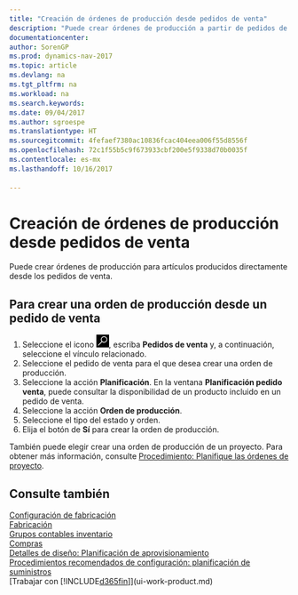 ```yaml
---
title: "Creación de órdenes de producción desde pedidos de venta"
description: "Puede crear órdenes de producción a partir de pedidos de venta en el departamento Ventas y Marketing."
documentationcenter: 
author: SorenGP
ms.prod: dynamics-nav-2017
ms.topic: article
ms.devlang: na
ms.tgt_pltfrm: na
ms.workload: na
ms.search.keywords: 
ms.date: 09/04/2017
ms.author: sgroespe
ms.translationtype: HT
ms.sourcegitcommit: 4fefaef7380ac10836fcac404eea006f55d8556f
ms.openlocfilehash: 72c1f55b5c9f673933cbf200e5f9338d70b0035f
ms.contentlocale: es-mx
ms.lasthandoff: 10/16/2017

---
```

# <a name="how-to-create-production-orders-from-sales-orders"></a>Creación de órdenes de producción desde pedidos de venta
Puede crear órdenes de producción para artículos producidos directamente desde los pedidos de venta.  

## <a name="to-create-a-production-order-from-a-sales-order"></a>Para crear una orden de producción desde un pedido de venta  

1.  Seleccione el icono ![Buscar página o informe](media/ui-search/search_small.png "icono Buscar página o informe"), escriba **Pedidos de venta** y, a continuación, seleccione el vínculo relacionado.  
2.  Seleccione el pedido de venta para el que desea crear una orden de producción.  
3.  Seleccione la acción **Planificación**. En la ventana **Planificación pedido venta**, puede consultar la disponibilidad de un producto incluido en un pedido de venta.  
4.  Seleccione la acción **Orden de producción**.  
5.  Seleccione el tipo del estado y orden.  
6.  Elija el botón de **Sí** para crear la orden de producción.

También puede elegir crear una orden de producción de un proyecto. Para obtener más información, consulte [Procedimiento: Planifique las órdenes de proyecto](production-how-to-plan-project-orders.md).   

## <a name="see-also"></a>Consulte también  
[Configuración de fabricación](production-configure-production-processes.md)  
[Fabricación](production-manage-manufacturing.md)    
[Grupos contables inventario](inventory-manage-inventory.md)  
[Compras](purchasing-manage-purchasing.md)  
[Detalles de diseño: Planificación de aprovisionamiento](design-details-supply-planning.md)   
[Procedimientos recomendados de configuración: planificación de suministros](setup-best-practices-supply-planning.md)  
[Trabajar con [!INCLUDE[d365fin](includes/d365fin_md.md)]](ui-work-product.md)

